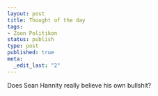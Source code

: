 ```yaml
--- 
layout: post
title: Thought of the day
tags: 
- Zoon Politikon
status: publish
type: post
published: true
meta: 
  _edit_last: "2"
---
```

Does Sean Hannity really believe his own bullshit?
